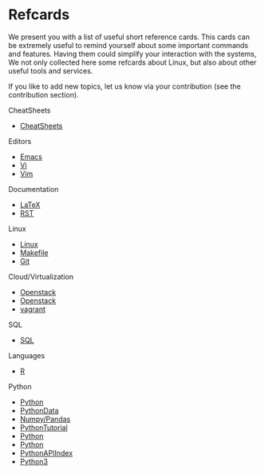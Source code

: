 # Refcards

We present you with a list of useful short reference cards. This cards
can be extremely useful to remind yourself about some important commands
and features. Having them could simplify your interaction with the
systems, We not only collected here some refcards about Linux, but also
about other useful tools and services.

If you like to add new topics, let us know via your contribution (see
the contribution section).

CheatSheets

* [CheatSheets](http://www.cheat-sheets.org/)

Editors

* [Emacs](https://www.gnu.org/software/emacs/refcards/pdf/refcard.pdf)
* [Vi](http://www.ks.uiuc.edu/Training/Tutorials/Reference/virefcard.pdf)
* [Vim](http://michaelgoerz.net/refcards/vimqrc.pdf)

Documentation

* [LaTeX](https://wch.github.io/latexsheet/latexsheet.pdf)
* [RST](https://github.com/ralsina/rst-cheatsheet/blob/master/rst-cheatsheet.pdf)

Linux

* [Linux](http://www.cs.jhu.edu/~joanne/unixRC.pdf)
* [Makefile](http://www.tofgarion.net/lectures/IN323/refcards/refcardMakeIN323.pdf)
* [Git](https://education.github.com/git-cheat-sheet-education.pdf)


Cloud/Virtualization

* [Openstack](http://docs.openstack.org/user-guide/cli_cheat_sheet.html)
* [Openstack](http://cmias.free.fr/IMG/pdf/rc208_010d-openstack_2.pdf)
* [vagrant](https://www.cheatography.com/davbfr/cheat-sheets/vagrant-cheat-sheet/)

SQL

* [SQL](http://www.digilife.be/quickreferences/QRC/MySQL-4.02a.pdf)

Languages

* [R](https://cran.r-project.org/doc/contrib/Short-refcard.pdf)

Python 

* [Python](https://dzone.com/refcardz/core-python)
* [PythonData](https://dzone.com/refcardz/data-mining-discovering-and)
* [Numpy/Pandas](http://www.cheat-sheets.org/saved-copy/NumPy_SciPy_Pandas_Quandl_Cheat_Sheet.pdf)
* [PythonTutorial](http://fivedots.coe.psu.ac.th/Software.coe/learnPython/Cheat%20Sheets/python2.pdf)
* [Python](http://www.cheat-sheets.org/saved-copy/PQRC-2.4-A4-latest.pdf)
* [Python](https://www.cheatography.com/davechild/cheat-sheets/python/pdf/)
* [PythonAPIIndex](http://overapi.com/python)
* [Python3](https://perso.limsi.fr/pointal/_media/python:cours:mementopython3-english.pdf)

